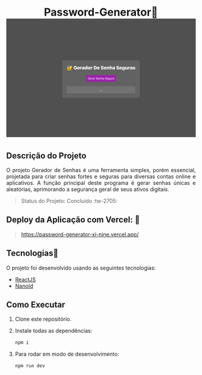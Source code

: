 <h1  align="center">
Password-Generator🔐

<img  alt="cover-alt"  src="https://raw.githubusercontent.com/joilson-dev/joilson-dev.github.io/main/projetoPrint/password-generator.png" />
</h1>

## Descrição do Projeto

<p align="justify"> O projeto Gerador de Senhas é uma ferramenta simples, porém essencial, projetada para criar senhas fortes e seguras para diversas contas online e aplicativos. A função principal deste programa é gerar senhas únicas e aleatórias, aprimorando a segurança geral de seus ativos digitais.</p>

> Status do Projeto: Concluido :tw-2705:

## Deploy da Aplicação com Vercel: 🚀

> https://password-generator-xi-nine.vercel.app/

## Tecnologias🧪

O projeto foi desenvolvido usando as seguintes tecnologias:

- [ReactJS](https://react.dev/)
- [NanoId](https://www.npmjs.com/package/nanoid)

## Como Executar

1. Clone este repositório.
2. Instale todas as dependências:

   ```bash
   npm i
   ```

3. Para rodar em modo de desenvolvimento:

   ```bash
   npm run dev
   ```
